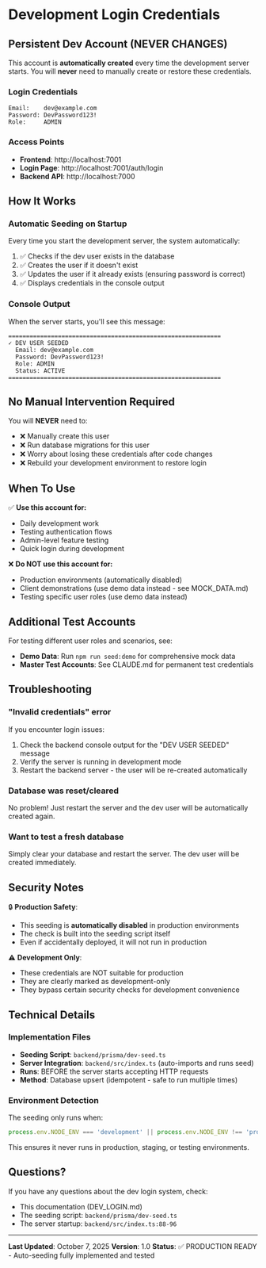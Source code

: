 # Development Login Credentials

## Persistent Dev Account (NEVER CHANGES)

This account is **automatically created** every time the development server starts. You will **never** need to manually create or restore these credentials.

### Login Credentials

```
Email:    dev@example.com
Password: DevPassword123!
Role:     ADMIN
```

### Access Points

- **Frontend**: http://localhost:7001
- **Login Page**: http://localhost:7001/auth/login
- **Backend API**: http://localhost:7000

## How It Works

### Automatic Seeding on Startup

Every time you start the development server, the system automatically:

1. ✅ Checks if the dev user exists in the database
2. ✅ Creates the user if it doesn't exist
3. ✅ Updates the user if it already exists (ensuring password is correct)
4. ✅ Displays credentials in the console output

### Console Output

When the server starts, you'll see this message:

```
============================================================
✓ DEV USER SEEDED
  Email: dev@example.com
  Password: DevPassword123!
  Role: ADMIN
  Status: ACTIVE
============================================================
```

## No Manual Intervention Required

You will **NEVER** need to:

- ❌ Manually create this user
- ❌ Run database migrations for this user
- ❌ Worry about losing these credentials after code changes
- ❌ Rebuild your development environment to restore login

## When To Use

✅ **Use this account for:**
- Daily development work
- Testing authentication flows
- Admin-level feature testing
- Quick login during development

❌ **Do NOT use this account for:**
- Production environments (automatically disabled)
- Client demonstrations (use demo data instead - see MOCK_DATA.md)
- Testing specific user roles (use demo data instead)

## Additional Test Accounts

For testing different user roles and scenarios, see:
- **Demo Data**: Run `npm run seed:demo` for comprehensive mock data
- **Master Test Accounts**: See CLAUDE.md for permanent test credentials

## Troubleshooting

### "Invalid credentials" error

If you encounter login issues:

1. Check the backend console output for the "DEV USER SEEDED" message
2. Verify the server is running in development mode
3. Restart the backend server - the user will be re-created automatically

### Database was reset/cleared

No problem! Just restart the server and the dev user will be automatically created again.

### Want to test a fresh database

Simply clear your database and restart the server. The dev user will be created immediately.

## Security Notes

🔒 **Production Safety**:
- This seeding is **automatically disabled** in production environments
- The check is built into the seeding script itself
- Even if accidentally deployed, it will not run in production

⚠️ **Development Only**:
- These credentials are NOT suitable for production
- They are clearly marked as development-only
- They bypass certain security checks for development convenience

## Technical Details

### Implementation Files

- **Seeding Script**: `backend/prisma/dev-seed.ts`
- **Server Integration**: `backend/src/index.ts` (auto-imports and runs seed)
- **Runs**: BEFORE the server starts accepting HTTP requests
- **Method**: Database upsert (idempotent - safe to run multiple times)

### Environment Detection

The seeding only runs when:
```javascript
process.env.NODE_ENV === 'development' || process.env.NODE_ENV !== 'production'
```

This ensures it never runs in production, staging, or testing environments.

## Questions?

If you have any questions about the dev login system, check:
- This documentation (DEV_LOGIN.md)
- The seeding script: `backend/prisma/dev-seed.ts`
- The server startup: `backend/src/index.ts:88-96`

---

**Last Updated**: October 7, 2025
**Version**: 1.0
**Status**: ✅ PRODUCTION READY - Auto-seeding fully implemented and tested
